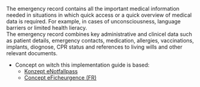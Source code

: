 The emergency record contains all the important medical information needed in situations in which quick access or a quick overview of medical data is required. For example, in cases of unconsciousness, language barriers or limited health lieracy.   
The emergency record combines key administrative and clinicel data such as patient details, emergency contacts, medication, allergies, vaccinations, implants, diognose, CPR status and references to living wills and other relevant documents.

* Concept on witch this implementation guide is based:
   * [Konzept eNotfallpass](https://www.e-health-suisse.ch/upload/documents/Konzept_eNotfallpass_DE.pdf)
   * [Concept  eFicheurgence (FR)](https://www.e-health-suisse.ch/upload/documents/Konzept_Notfallpass_FR.pdf)
